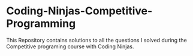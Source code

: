 # Coding-Ninjas-Competitive-Programming
This Repository contains solutions to all the questions I solved during the Competitive programing course with Coding Ninjas.
